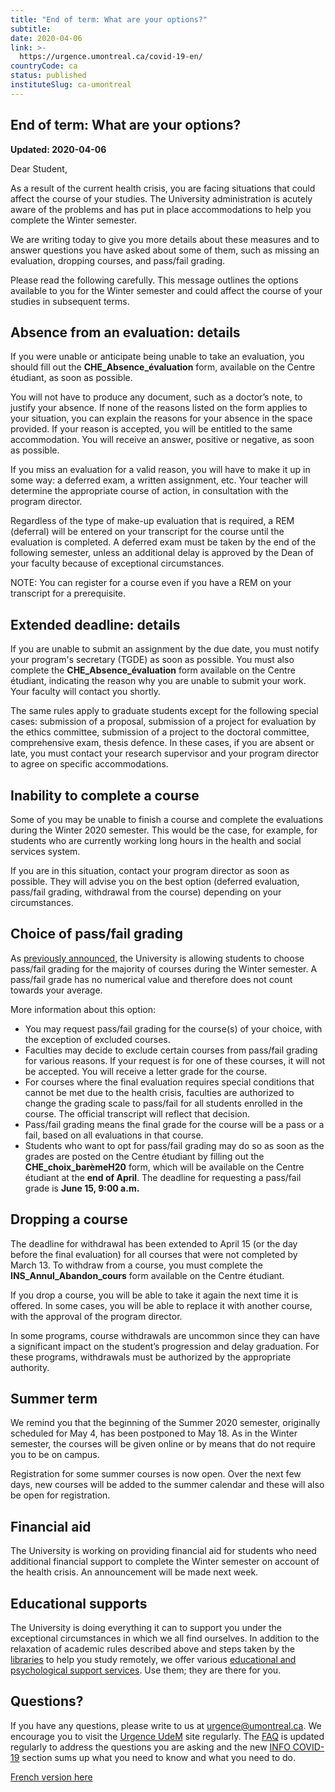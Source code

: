 ```yaml
---
title: "End of term: What are your options?"
subtitle: 
date: 2020-04-06
link: >-
  https://urgence.umontreal.ca/covid-19-en/
countryCode: ca
status: published
instituteSlug: ca-umontreal
---
```

 

## End of term: What are your options?

**Updated: 2020-04-06**

 

Dear Student,

As a result of the current health crisis, you are facing situations that could affect the course of your studies. The University administration is acutely aware of the problems and has put in place accommodations to help you complete the Winter semester.

We are writing today to give you more details about these measures and to answer questions you have asked about some of them, such as missing an evaluation, dropping courses, and pass/fail grading.

Please read the following carefully. This message outlines the options available to you for the Winter semester and could affect the course of your studies in subsequent terms.

## Absence from an evaluation: details

If you were unable or anticipate being unable to take an evaluation, you should fill out the **CHE_Absence_évaluation** form, available on the Centre étudiant, as soon as possible.

You will not have to produce any document, such as a doctor’s note, to justify your absence. If none of the reasons listed on the form applies to your situation, you can explain the reasons for your absence in the space provided. If your reason is accepted, you will be entitled to the same accommodation. You will receive an answer, positive or negative, as soon as possible.

If you miss an evaluation for a valid reason, you will have to make it up in some way: a deferred exam, a written assignment, etc. Your teacher will determine the appropriate course of action, in consultation with the program director.

Regardless of the type of make-up evaluation that is required, a REM (deferral) will be entered on your transcript for the course until the evaluation is completed. A deferred exam must be taken by the end of the following semester, unless an additional delay is approved by the Dean of your faculty because of exceptional circumstances.

NOTE: You can register for a course even if you have a REM on your transcript for a prerequisite.

## Extended deadline: details

If you are unable to submit an assignment by the due date, you must notify your program's secretary (TGDE) as soon as possible. You must also complete the **CHE_Absence_évaluation** form available on the Centre étudiant, indicating the reason why you are unable to submit your work. Your faculty will contact you shortly.

The same rules apply to graduate students except for the following special cases: submission of a proposal, submission of a project for evaluation by the ethics committee, submission of a project to the doctoral committee, comprehensive exam, thesis defence. In these cases, if you are absent or late, you must contact your research supervisor and your program director to agree on specific accommodations.

## Inability to complete a course

Some of you may be unable to finish a course and complete the evaluations during the Winter 2020 semester. This would be the case, for example, for students who are currently working long hours in the health and social services system. 

If you are in this situation, contact your program director as soon as possible. They will advise you on the best option (deferred evaluation, pass/fail grading, withdrawal from the course) depending on your circumstances. 

## Choice of pass/fail grading

As [previously announced](/evenement/article/147006/), the University is allowing students to choose pass/fail grading for the majority of courses during the Winter semester. A pass/fail grade has no numerical value and therefore does not count towards your average.

More information about this option:

  * You may request pass/fail grading for the course(s) of your choice, with the exception of excluded courses.
  * Faculties may decide to exclude certain courses from pass/fail grading for various reasons. If your request is for one of these courses, it will not be accepted. You will receive a letter grade for the course.
  * For courses where the final evaluation requires special conditions that cannot be met due to the health crisis, faculties are authorized to change the grading scale to pass/fail for all students enrolled in the course. The official transcript will reflect that decision.
  * Pass/fail grading means the final grade for the course will be a pass or a fail, based on all evaluations in that course.
  * Students who want to opt for pass/fail grading may do so as soon as the grades are posted on the Centre étudiant by filling out the **CHE_choix_barèmeH20** form, which will be available on the Centre étudiant at the **end of April**. The deadline for requesting a pass/fail grade is **June 15, 9:00 a.m.**  



## Dropping a course

The deadline for withdrawal has been extended to April 15 (or the day before the final evaluation) for all courses that were not completed by March 13. To withdraw from a course, you must complete the **INS_Annul_Abandon_cours** form available on the Centre étudiant.

If you drop a course, you will be able to take it again the next time it is offered. In some cases, you will be able to replace it with another course, with the approval of the program director.

 In some programs, course withdrawals are uncommon since they can have a significant impact on the student’s progression and delay graduation. For these programs, withdrawals must be authorized by the appropriate authority.

## Summer term

We remind you that the beginning of the Summer 2020 semester, originally scheduled for May 4, has been postponed to May 18. As in the Winter semester, the courses will be given online or by means that do not require you to be on campus.

Registration for some summer courses is now open. Over the next few days, new courses will be added to the summer calendar and these will also be open for registration.

## Financial aid

The University is working on providing financial aid for students who need additional financial support to complete the Winter semester on account of the health crisis. An announcement will be made next week.

## Educational supports

The University is doing everything it can to support you under the exceptional circumstances in which we all find ourselves. In addition to the relaxation of academic rules described above and steps taken by the [libraries](https://bib.umontreal.ca/coronavirus) to help you study remotely, we offer various [educational and psychological support services](/evenement/article/148269/). Use them; they are there for you.  

## Questions?

If you have any questions, please write to us at [urgence@umontreal.ca](mailto:urgence@umontreal.ca). We encourage you to visit the [Urgence UdeM](https://urgence.umontreal.ca) site regularly. The [FAQ](/faq/) is updated regularly to address the questions you are asking and the new [INFO COVID-19](/info-covid-19/) section sums up what you need to know and what you need to do.

 

[French version here](/evenement/article/150450/)

 

 
